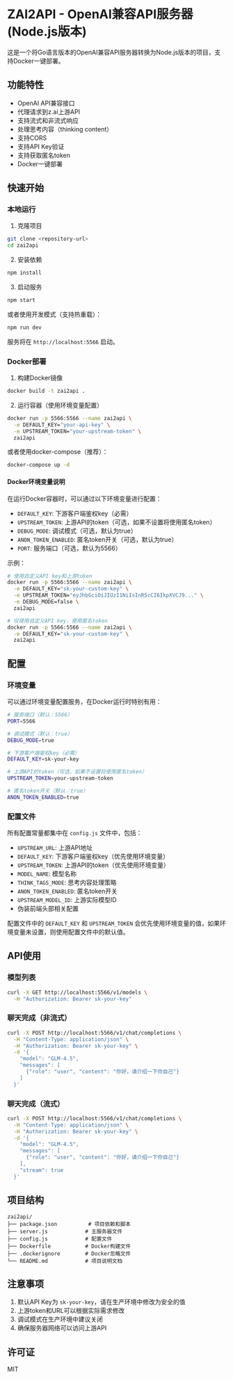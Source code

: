 # ZAI2API - OpenAI兼容API服务器 (Node.js版本)

这是一个将Go语言版本的OpenAI兼容API服务器转换为Node.js版本的项目，支持Docker一键部署。

## 功能特性

- OpenAI API兼容接口
- 代理请求到z.ai上游API
- 支持流式和非流式响应
- 处理思考内容（thinking content）
- 支持CORS
- 支持API Key验证
- 支持获取匿名token
- Docker一键部署

## 快速开始

### 本地运行

1. 克隆项目
```bash
git clone <repository-url>
cd zai2api
```

2. 安装依赖
```bash
npm install
```

3. 启动服务
```bash
npm start
```

或者使用开发模式（支持热重载）：
```bash
npm run dev
```

服务将在 `http://localhost:5566` 启动。

### Docker部署

1. 构建Docker镜像
```bash
docker build -t zai2api .
```

2. 运行容器（使用环境变量配置）
```bash
docker run -p 5566:5566 --name zai2api \
  -e DEFAULT_KEY="your-api-key" \
  -e UPSTREAM_TOKEN="your-upstream-token" \
  zai2api
```

或者使用docker-compose（推荐）：
```bash
docker-compose up -d
```

#### Docker环境变量说明

在运行Docker容器时，可以通过以下环境变量进行配置：

- `DEFAULT_KEY`: 下游客户端鉴权key（必需）
- `UPSTREAM_TOKEN`: 上游API的token（可选，如果不设置将使用匿名token）
- `DEBUG_MODE`: 调试模式（可选，默认为true）
- `ANON_TOKEN_ENABLED`: 匿名token开关（可选，默认为true）
- `PORT`: 服务端口（可选，默认为5566）

示例：
```bash
# 使用自定义API key和上游token
docker run -p 5566:5566 --name zai2api \
  -e DEFAULT_KEY="sk-your-custom-key" \
  -e UPSTREAM_TOKEN="eyJhbGciOiJIUzI1NiIsInR5cCI6IkpXVCJ9..." \
  -e DEBUG_MODE=false \
  zai2api

# 仅使用自定义API key，使用匿名token
docker run -p 5566:5566 --name zai2api \
  -e DEFAULT_KEY="sk-your-custom-key" \
  zai2api
```

## 配置

### 环境变量

可以通过环境变量配置服务，在Docker运行时特别有用：

```bash
# 服务端口（默认：5566）
PORT=5566

# 调试模式（默认：true）
DEBUG_MODE=true

# 下游客户端鉴权key（必需）
DEFAULT_KEY=sk-your-key

# 上游API的token（可选，如果不设置将使用匿名token）
UPSTREAM_TOKEN=your-upstream-token

# 匿名token开关（默认：true）
ANON_TOKEN_ENABLED=true
```

### 配置文件

所有配置常量都集中在 `config.js` 文件中，包括：

- `UPSTREAM_URL`: 上游API地址
- `DEFAULT_KEY`: 下游客户端鉴权key（优先使用环境变量）
- `UPSTREAM_TOKEN`: 上游API的token（优先使用环境变量）
- `MODEL_NAME`: 模型名称
- `THINK_TAGS_MODE`: 思考内容处理策略
- `ANON_TOKEN_ENABLED`: 匿名token开关
- `UPSTREAM_MODEL_ID`: 上游实际模型ID
- 伪装前端头部相关配置

配置文件中的 `DEFAULT_KEY` 和 `UPSTREAM_TOKEN` 会优先使用环境变量的值，如果环境变量未设置，则使用配置文件中的默认值。

## API使用

### 模型列表

```bash
curl -X GET http://localhost:5566/v1/models \
  -H "Authorization: Bearer sk-your-key"
```

### 聊天完成（非流式）

```bash
curl -X POST http://localhost:5566/v1/chat/completions \
  -H "Content-Type: application/json" \
  -H "Authorization: Bearer sk-your-key" \
  -d '{
    "model": "GLM-4.5",
    "messages": [
      {"role": "user", "content": "你好，请介绍一下你自己"}
    ]
  }'
```

### 聊天完成（流式）

```bash
curl -X POST http://localhost:5566/v1/chat/completions \
  -H "Content-Type: application/json" \
  -H "Authorization: Bearer sk-your-key" \
  -d '{
    "model": "GLM-4.5",
    "messages": [
      {"role": "user", "content": "你好，请介绍一下你自己"}
    ],
    "stream": true
  }'
```

## 项目结构

```
zai2api/
├── package.json          # 项目依赖和脚本
├── server.js            # 主服务器文件
├── config.js            # 配置文件
├── Dockerfile           # Docker构建文件
├── .dockerignore        # Docker忽略文件
└── README.md            # 项目说明文档
```

## 注意事项

1. 默认API Key为 `sk-your-key`，请在生产环境中修改为安全的值
2. 上游token和URL可以根据实际需求修改
3. 调试模式在生产环境中建议关闭
4. 确保服务器网络可以访问上游API

## 许可证

MIT